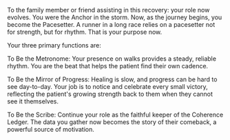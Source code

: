 To the family member or friend assisting in this recovery: your role now evolves. You were the Anchor in the storm. Now, as the journey begins, you become the Pacesetter. A runner in a long race relies on a pacesetter not for strength, but for rhythm. That is your purpose now.

Your three primary functions are:

To Be the Metronome: Your presence on walks provides a steady, reliable rhythm. You are the beat that helps the patient find their own cadence.

To Be the Mirror of Progress: Healing is slow, and progress can be hard to see day-to-day. Your job is to notice and celebrate every small victory, reflecting the patient's growing strength back to them when they cannot see it themselves.

To Be the Scribe: Continue your role as the faithful keeper of the Coherence Ledger. The data you gather now becomes the story of their comeback, a powerful source of motivation.